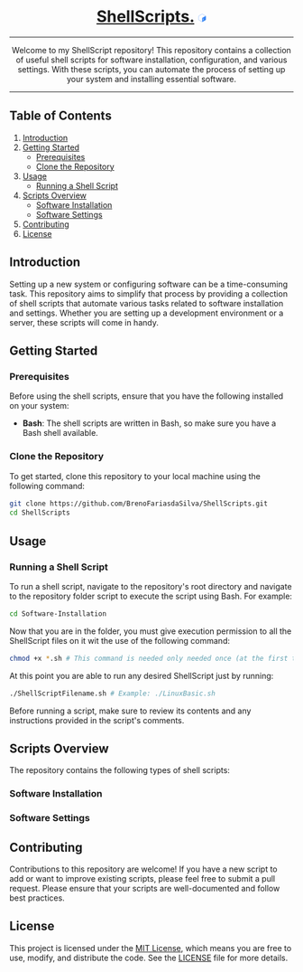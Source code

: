 <div align="center">
  
# [ShellScripts.](https://github.com/BrenoFariasdaSilva/ShellScripts) <img src="https://github.com/BrenoFariasdaSilva/ShellScripts/blob/main/.assets/Bash.svg"  width="3%" height="3%">

</div>

<div align="center">
  
---

Welcome to my ShellScript repository! This repository contains a collection of useful shell scripts for software installation, configuration, and various settings. With these scripts, you can automate the process of setting up your system and installing essential software.

---

</div>

## Table of Contents

1. [Introduction](#introduction)
2. [Getting Started](#getting-started)
    - [Prerequisites](#prerequisites)
    - [Clone the Repository](#clone-the-repository)
3. [Usage](#usage)
    - [Running a Shell Script](#running-a-shell-script)
4. [Scripts Overview](#scripts-overview)
    - [Software Installation](#software-installation)
    - [Software Settings](#software-settings)
5. [Contributing](#contributing)
6. [License](#license)

## Introduction

Setting up a new system or configuring software can be a time-consuming task. This repository aims to simplify that process by providing a collection of shell scripts that automate various tasks related to software installation and settings. Whether you are setting up a development environment or a server, these scripts will come in handy.

## Getting Started

### Prerequisites

Before using the shell scripts, ensure that you have the following installed on your system:

- **Bash**: The shell scripts are written in Bash, so make sure you have a Bash shell available.

### Clone the Repository

To get started, clone this repository to your local machine using the following command:

```bash
git clone https://github.com/BrenoFariasdaSilva/ShellScripts.git
cd ShellScripts
```  

## Usage

### Running a Shell Script

To run a shell script, navigate to the repository's root directory and navigate to the repository folder script to execute the script using Bash. For example:

```bash
cd Software-Installation
```

Now that you are in the folder, you must give execution permission to all the ShellScript files on it wit the use of the following command:
```bash
chmod +x *.sh # This command is needed only needed once (at the first time you're inside of a folder that contains ShellScript files)
```

At this point you are able to run any desired ShellScript just by running:
```bash
./ShellScriptFilename.sh # Example: ./LinuxBasic.sh
```
Before running a script, make sure to review its contents and any instructions provided in the script's comments.

## Scripts Overview

The repository contains the following types of shell scripts:

### Software Installation

### Software Settings

## Contributing

Contributions to this repository are welcome! If you have a new script to add or want to improve existing scripts, please feel free to submit a pull request. Please ensure that your scripts are well-documented and follow best practices.

## License

This project is licensed under the [MIT License](LICENSE), which means you are free to use, modify, and distribute the code. See the [LICENSE](LICENSE) file for more details.


